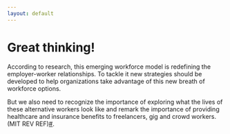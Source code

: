 ```yaml
---
layout: default
---
```


# Great thinking!

According to research, this emerging workforce model is redefining the employer-worker relationships. To tackle it new strategies should be developed to help organizations take advantage of this new breath of workforce options. 

But we also need to recognize the importance of exploring what the lives of these alternative workers look like and remark the importance of providing healthcare and insurance benefits to freelancers, gig and crowd workers.(MIT REV REF)[#](https://sararodrig.github.io/workforce-future/references).   
